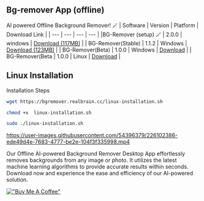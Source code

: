 ## Bg-remover App (offline)

AI powered Offline Background Remover! 🪄
| Software | Version | Platform | Download Link |
| --- | --- | --- | --- |
|BG-Remover (setup) 🪄 | 2.0.0 | windows | [Download (117MB)](https://github.com/developersharif/bgremover-app/releases/download/v2.0.0/bg-remover-setup-2.0.0.exe) |
| BG-Remover(Stable) | 1.1.2 | Windows | [Download (123MB)](https://github.com/developersharif/bgremover-app/releases/download/v1.1.2/BG-Remover.exe) |
| BG-Remover(Beta) | 1.0.0 | Windows | [Download](https://github.com/developersharif/bgremover-app/releases/download/v1.0.0/BG.Remover.exe) |
| BG-Remover(Beta | 1.0.0 | Linux | [Download](https://github.com/developersharif/bgremover-app/releases/download/v1.0.0/BG.Remover) |

## Linux Installation

Installation Steps

```bash
wget https://bgremover.realbrain.cc/linux-installation.sh
```

```bash
chmod +x  linux-installation.sh

```

```bash
sudo ./linux-installation.sh
```

https://user-images.githubusercontent.com/54396379/226102386-ede49d4e-7683-4777-be2e-104f3f335998.mp4

Our Offline AI-powered Background Remover Desktop App effortlessly removes backgrounds from any image or photo. It utilizes the latest machine learning algorithms to provide accurate results within seconds. Download now and experience the ease and efficiency of our AI-powered solution.

[!["Buy Me A Coffee"](https://www.buymeacoffee.com/assets/img/custom_images/orange_img.png)](https://www.buymeacoffee.com/developersharif)
